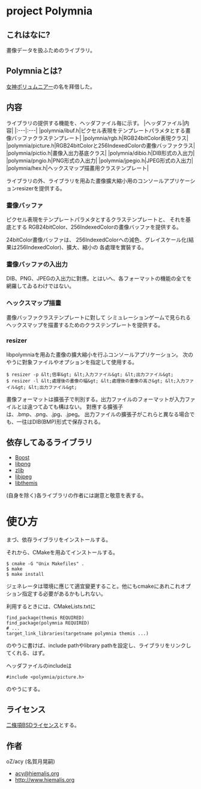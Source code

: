 # project Polymnia

## これはなに?
畫像データを扱ふためのライブラリ。

## Polymniaとは?
[女神ポリュムニアー](https://ja.wikipedia.org/wiki/%E3%83%9D%E3%83%AA%E3%83%A5%E3%83%A0%E3%83%8B%E3%82%A2%E3%83%BC)の名を拜借した。

## 内容
ライブラリの提供する機能を、ヘッダファイル毎に示す。
|ヘッダファイル|内容|
|:---|:---|
|polymnia/ibuf.h|ピクセル表現をテンプレートパラメタとする畫像バッファクラステンプレート|
|polymnia/rgb.h|RGB24bitColor表現クラス|
|polymnia/picture.h|RGB24bitColorと256IndexedColorの畫像バッファクラス|
|polymnia/pictio.h|畫像入出力基底クラス|
|polymnia/dibio.h|DIB形式の入出力|
|polymnia/pngio.h|PNG形式の入出力|
|polymnia/jpegio.h|JPEG形式の入出力|
|polymnia/hex.h|ヘックスマップ描畫用クラステンプレート|

ライブラリの外、ライブラリを用ゐた畫像擴大縮小用のコンソールアプリケーションresizerを提供する。

### 畫像バッファ
ピクセル表現をテンプレートパラメタとするクラステンプレートと、
それを基底とする
RGB24bitColor、256IndexedColorの畫像バッファを提供する。

24bitColor畫像バッファは、
256IndexedColorへの減色、グレイスケール化(結果は256IndexedColor)、擴大、縮小の
各處理を實裝する。

### 畫像バッファの入出力
DIB、PNG、JPEGの入出力に對應。とはいへ、各フォーマットの機能の全てを網羅してゐるわけではない。

### ヘックスマップ描畫
畫像バッファクラステンプレートに對して
シミュレーションゲームで見られるヘックスマップを描畫するためのクラステンプレートを提供する。

### resizer
libpolymniaを用ゐた畫像の擴大縮小を行ふコンソールアプリケーション。
次のやうに對象ファイルやオプションを指定して使用する。

    $ resizer -p &lt;倍率&gt; &lt;入力ファイル&gt; &lt;出力ファイル&gt;
    $ resizer -l &lt;處理後の畫像の幅&gt; &lt;處理後の畫像の高さ&gt; &lt;入力ファイル&gt; &lt;出力ファイル&gt;

畫像フォーマットは擴張子で判別する。出力ファイルのフォーマットが入力ファイルとは違つてゐても構はない。
對應する擴張子は、.bmp、.png、.jpg、.jpeg。
出力ファイルの擴張子がこれらと異なる場合でも、一往はDIB(BMP)形式で保存される。


## 依存してゐるライブラリ
* [Boost](https://www.boost.org/)
* [libpng](http://www.libpng.org/pub/png/libpng.html)
* [zlib](https://www.zlib.net/)
* [libjpeg](http://libjpeg.sourceforge.net/)
* [libthemis](https://github.com/oz-acy/themis)

(自身を除く)各ライブラリの作者には謝意と敬意を表する。


# 使ひ方
まづ、依存ライブラリをインストールする。

それから、CMakeを用ゐてインストールする。

    $ cmake -G "Unix Makefiles" .
    $ make
    $ make install

ジェネレータは環境に應じて適宜變更すること。他にもcmakeにあれこれオプション指定する必要があるかもしれない。

利用するときには、CMakeLists.txtに

    find_package(themis REQUIRED)
    find_package(polymnia REQUIRED)
    # ...
    target_link_libraries(targetname polymnia themis ...)

のやうに書けば、include pathやlibrary pathを設定し、ライブラリをリンクしてくれる、はず。

ヘッダファイルのincludeは

    #include <polymnia/picture.h>

のやうにする。


## ライセンス
[二條項BSDライセンス](https://opensource.org/licenses/BSD-2-Clause)とする。


## 作者
oZ/acy (名賀月晃嗣)
* <acy@hiemalis.org>
* <http://www.hiemalis.org>
